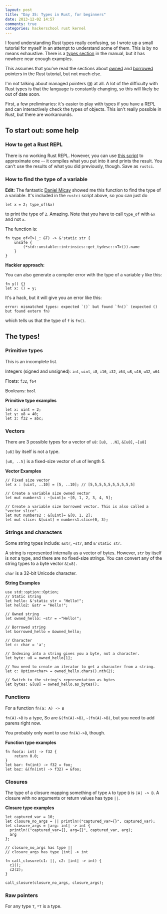 ```yaml
---
layout: post
title: "Day 35: Types in Rust, for beginners"
date: 2013-12-02 14:57
comments: true
categories: hackerschool rust kernel
---
```


I found understanding Rust types really confusing, so I wrote up a
small tutorial for myself in an attempt to understand some of them.
This is by no means exhaustive. There is a
[types section](http://static.rust-lang.org/doc/master/rust.html#type-system)
in the manual, but it has nowhere near enough examples.

This assumes that you've read the sections about
[owned](http://static.rust-lang.org/doc/master/tutorial.html#ownership)
and
[borrowed](http://static.rust-lang.org/doc/master/tutorial.html#borrowed-pointers)
pointers in the Rust tutorial, but not much else.

I'm not talking about managed pointers (`@`) at all. A lot of the
difficulty with Rust types is that the language is constantly
changing, so this will likely be out of date soon.

First, a few preliminaries: it's easier to play with types if you have
a REPL and can interactively check the types of objects. This isn't
really possible in Rust, but there are workarounds.

## To start out: some help

### How to get a Rust REPL

There is no working Rust REPL. However, you can use
[this script](http://sprunge.us/ahKj) to approximate one -- it
compiles what you put into it and prints the result. You can't use the
results of what you did previously, though. Save as `rustci`.

### How to find the type of a variable

**Edit:** The fantastic [Daniel Micay](https://github.com/thestinger)
showed me this function to find the type of a variable. It's included
in the `rustci` script above, so you can just do

`let x = 2; type_of(&x)`

to print the type of `2`. Amazing. Note that you have to call
`type_of` with `&x` and not `x`.

The function is:
~~~
fn type_of<T>(_: &T) -> &'static str {
    unsafe {
        (*std::unstable::intrinsics::get_tydesc::<T>()).name
    }
}
~~~

**Hackier approach:**

You can also generate a compiler error with the type of a variable `y`
like this:

~~~
fn y() {}
let x: () = y;
~~~

It's a hack, but it will give you an error like this:
~~~
error: mismatched types: expected `()` but found `fn()` (expected () but found extern fn)
~~~

which tells us that the type of `f` is `fn()`.

## The types!


### Primitive types

This is an incomplete list.

Integers (signed and unsigned): `int`, `uint`, `i8`, `i16`, `i32`, `i64`, `u8`, `u16`, `u32`, `u64`

Floats: `f32`, `f64`

Booleans: `bool`

**Primitive type examples**

~~~
let x: uint = 2;
let y: u8 = 40;
let z: f32 = abc;
~~~

### Vectors

There are 3 possible types for a vector of `u8`: `[u8, ..N]`, `&[u8]`, `~[u8]`

`[u8]` by itself is not a type.

`[u8, ..5]` is a fixed-size vector of `u8` of length 5.


**Vector Examples**

~~~
// Fixed size vector
let x : [uint, ..10] = [5, ..10]; // [5,5,5,5,5,5,5,5,5,5]

// Create a variable size owned vector
let mut numbers1 : ~[uint]= ~[0, 1, 2, 3, 4, 5];

// Create a variable size borrowed vector. This is also called a "vector slice".
let mut numbers2 : &[uint]= &[0, 1, 2];
let mut slice: &[uint] = numbers1.slice(0, 3);
~~~

### Strings and characters

Some string types include: `&str`, `~str`, and `&'static str`.

A string is represented internally as a vector of bytes. However,
`str` by itself is *not* a type, and there are no fixed-size strings.
You can convert any of the string types to a byte vector `&[u8]`.

`char` is a 32-bit Unicode character. 

**String Examples**

~~~
use std::option::Option;
// Static string
let hello: &'static str = "Hello!";
let hello2: &str = "Hello!";

// Owned string
let owned_hello: ~str = ~"Hello!";

// Borrowed string
let borrowed_hello = &owned_hello;

// Character
let c: char = 'a';

// Indexing into a string gives you a byte, not a character.
let byte: u8 = owned_hello[1];

// You need to create an iterator to get a character from a string.
let c: Option<char> = owned_hello.chars().nth(2);

// Switch to the string's representation as bytes
let bytes: &[u8] = owned_hello.as_bytes();
~~~

### Functions

For a function `fn(a: A) -> B`

`fn(A)->B` is a type, So are `&(fn(A)->B)`, `~(fn(A)->B)`, but you need to add parens right now.

You probably only want to use `fn(A)->B`, though. 


**Function type examples**

~~~
fn foo(a: int) -> f32 {
    return 0.0;
}
let bar: fn(int) -> f32 = foo; 
let baz: &(fn(int) -> f32) = &foo;
~~~

### Closures

The type of a closure mapping something of type `A` to type `B` is `|A| -> B`. A closure with no arguments or return values has type `||`.


**Closure type examples**

~~~
let captured_var = 10; 
let closure_no_args = || println!("captured_var={}", captured_var); 
let closure_args = |arg: int| -> int {
  println!("captured_var={}, arg={}", captured_var, arg); 
  arg
};

// closure_no_args has type ||
// closure_args has type |int| -> int

fn call_closure(c1: ||, c2: |int| -> int) {
  c1();
  c2(2);
}

call_closure(closure_no_args, closure_args);
~~~

### Raw pointers

For any type `T`, `*T` is a type.
